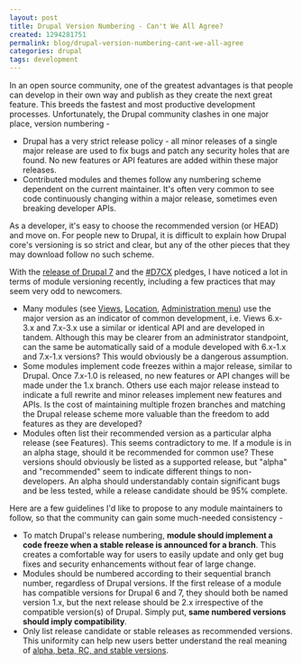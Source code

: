 ```yaml
---
layout: post
title: Drupal Version Numbering - Can't We All Agree?
created: 1294281751
permalink: blog/drupal-version-numbering-cant-we-all-agree
categories: drupal
tags: development
---
```

In an open source community, one of the greatest advantages is that people can develop in their own way and publish as they create the next great feature. This breeds the fastest and most productive development processes. Unfortunately, the Drupal community clashes in one major place, version numbering -

 - Drupal has a very strict release policy - all minor releases of a single major release are used to fix bugs and patch any security holes that are found. No new features or API features are added within these major releases.
 - Contributed modules and themes follow any numbering scheme dependent on the current maintainer. It's often very common to see code continuously changing within a major release, sometimes even breaking developer APIs.

As a developer, it's easy to choose the recommended version (or HEAD) and move on. For people new to Drupal, it is difficult to explain how Drupal core's versioning is so strict and clear, but any of the other pieces that they may download follow no such scheme.

With the [release of Drupal 7](http://drupal.org/drupal-7.0) and the [#D7CX](http://drupal.org/project/modules?solrsort=sort_title%20asc&text=d7cx&display=table) pledges, I have noticed a lot in terms of module versioning recently, including a few practices that may seem very odd to newcomers.

 - Many modules (see [Views](http://drupal.org/node/38878/release), [Location](http://drupal.org/node/18723/release), [Administration menu](http://drupal.org/node/108746/release)) use the major version as an indicator of common development, i.e. Views 6.x-3.x and 7.x-3.x use a similar or identical API and are developed in tandem. Although this may be clearer from an administrator standpoint, can the same be automatically said of a module developed with 6.x-1.x and 7.x-1.x versions? This would obviously be a dangerous assumption.
 - Some modules implement code freezes within a major release, similar to Drupal. Once 7.x-1.0 is released, no new features or API changes will be made under the 1.x branch. Others use each major release instead to indicate a full rewrite and minor releases implement new features and APIs. Is the cost of maintaining multiple frozen branches and matching the Drupal release scheme more valuable than the freedom to add features as they are developed?
 - Modules often list their recommended version as a particular alpha release (see Features). This seems contradictory to me. If a module is in an alpha stage, should it be recommended for common use? These versions should obviously be listed as a supported release, but "alpha" and "recommended" seem to indicate different things to non-developers. An alpha should understandably contain significant bugs and be less tested, while a release candidate should be 95% complete.

Here are a few guidelines I'd like to propose to any module maintainers to follow, so that the community can gain some much-needed consistency -

 - To match Drupal's release numbering, **module should implement a code freeze when a stable release is announced for a branch**. This creates a comfortable way for users to easily update and only get bug fixes and security enhancements without fear of large change.
 - Modules should be numbered according to their sequential branch number, regardless of Drupal versions. If the first release of a module has compatible versions for Drupal 6 and 7, they should both be named version 1.x, but the next release should be 2.x irrespective of the compatible version(s) of Drupal. Simply put, **same numbered versions should imply compatibility**.
 - Only list release candidate or stable releases as recommended versions. This uniformity can help new users better understand the real meaning of [alpha, beta, RC, and stable versions](http://drupal.org/node/467020).
